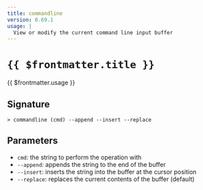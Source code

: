 ```yaml
---
title: commandline
version: 0.69.1
usage: |
  View or modify the current command line input buffer
---
```


# <code>{{ $frontmatter.title }}</code>

<div style='white-space: pre-wrap;'>{{ $frontmatter.usage }}</div>

## Signature

```> commandline (cmd) --append --insert --replace```

## Parameters

 -  `cmd`: the string to perform the operation with
 -  `--append`: appends the string to the end of the buffer
 -  `--insert`: inserts the string into the buffer at the cursor position
 -  `--replace`: replaces the current contents of the buffer (default)

